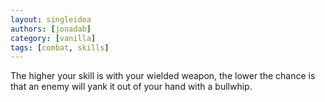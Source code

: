 ```yaml
---
layout: singleidea
authors: [jonadab]
category: [vanilla]
tags: [combat, skills]
---
```

The higher your skill is with your wielded weapon, the lower the chance is that an enemy will yank it out of your hand with a bullwhip.
